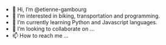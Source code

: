 - 👋 Hi, I’m @etienne-gambourg
- 👀 I’m interested in biking, transportation and programming.
- 🌱 I’m currently learning Python and Javascript languages.
- 💞️ I’m looking to collaborate on ...
- 📫 How to reach me ...

<!---
etienne-gambourg/etienne-gambourg is a ✨ special ✨ repository because its `README.md` (this file) appears on your GitHub profile.
You can click the Preview link to take a look at your changes.
--->
